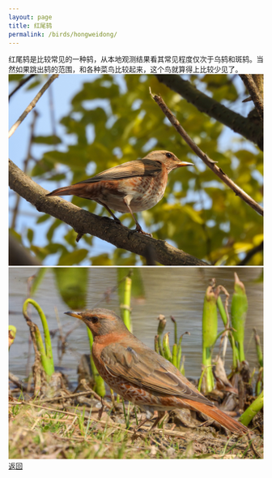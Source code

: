```yaml
---
layout: page
title: 红尾鸫
permalink: /birds/hongweidong/
---
```

红尾鸫是比较常见的一种鸫，从本地观测结果看其常见程度仅次于乌鸫和斑鸫。当然如果跳出鸫的范围，和各种菜鸟比较起来，这个鸟就算得上比较少见了。
![](../picture/红尾鸫/DSCN5576.jpg)
![](../picture/红尾鸫/DSCN7738.jpg)
[返回](../../)
